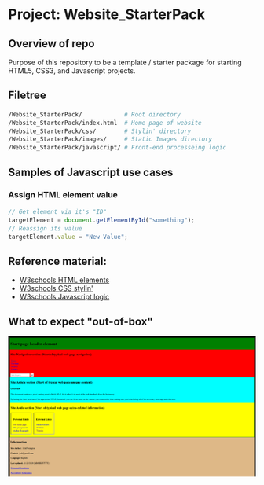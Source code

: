 # Project: Website_StarterPack

## Overview of repo
Purpose of this repository to be a template / starter package for starting HTML5, CSS3, and Javascript projects.

## Filetree
```BASH
/Website_StarterPack/            # Root directory
/Website_StarterPack/index.html  # Home page of website
/Website_StarterPack/css/        # Stylin' directory
/Website_StarterPack/images/     # Static Images directory
/Website_StarterPack/javascript/ # Front-end processeing logic
```

## Samples of Javascript use cases
### Assign HTML element value
```Javascript 
// Get element via it's "ID"
targetElement = document.getElementById("something"); 
// Reassign its value
targetElement.value = "New Value";
```
## Reference material:
* [W3schools HTML elements](https://www.w3schools.com/html/default.asp)
* [W3schools CSS stylin'](https://www.w3schools.com/css/default.asp)
* [W3schools Javascript logic](https://www.w3schools.com/js/default.asp)

## What to expect "out-of-box"
![Image of how template looks](https://github.com/JackFlexington/Website_StarterPack/blob/update-repo-1/images/starter_image.png)
